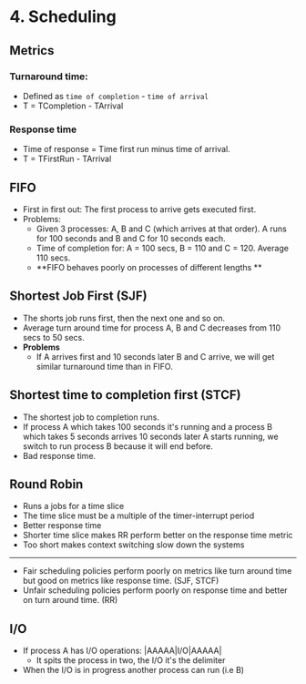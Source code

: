 # 4. Scheduling
## Metrics

### Turnaround time: 
* Defined as `time of completion` - `time of arrival` 
* T = TCompletion - TArrival
### Response time
* Time of response = Time first run minus time of arrival. 
* T = TFirstRun - TArrival

## FIFO 
- First in first out: The first process to arrive gets executed first. 
- Problems: 
	- Given 3 processes: A, B and C (which arrives at that order). A runs for 100 seconds and B and C for 10 seconds each. 
	- Time of completion for: A = 100 secs, B = 110 and C = 120. Average 110 secs. 
	- **FIFO behaves poorly on processes of different lengths ** 
## Shortest Job First (SJF)
* The shorts job runs first, then the next one and so on. 
* Average turn around time for process A, B and C decreases from 110 secs to 50 secs. 
* **Problems** 
	* If A arrives first and 10 seconds later B and C arrive, we will get similar turnaround time than in FIFO. 

## Shortest time to completion first (STCF)
* The shortest job to completion runs.
* If process A which takes 100 seconds it's running and a process B which takes 5 seconds arrives 10 seconds later A starts running, we switch to run process B because it will end before.
* Bad response time. 

## Round Robin 
- Runs a jobs for a time slice
- The time slice must be a multiple of the timer-interrupt period
- Better response time
- Shorter time slice makes RR perform better on the response time metric 
- Too short makes context switching slow down the systems
***

- Fair scheduling policies perform poorly on metrics like turn around time but good on metrics like response time. (SJF, STCF)
- Unfair scheduling policies perform poorly on response time and better on turn around time.  (RR)

## I/O
* If process A  has I/O operations: |AAAAA|I/O|AAAAA|
	* It spits the process in two, the I/O it's the delimiter
* When the I/O is in progress another process can run (i.e B)
